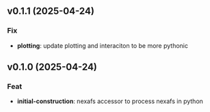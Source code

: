 ## v0.1.1 (2025-04-24)

### Fix

- **plotting**: update plotting and interaciton to be more pythonic

## v0.1.0 (2025-04-24)

### Feat

- **initial-construction**: nexafs accessor to process nexafs in python
